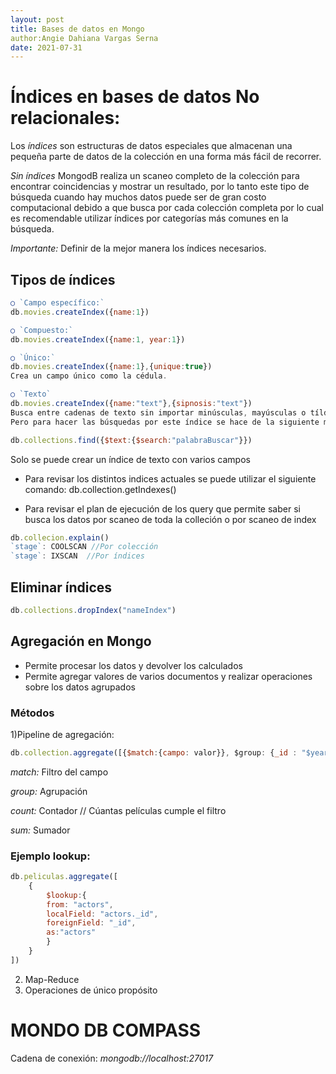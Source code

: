 ```yaml
---
layout: post
title: Bases de datos en Mongo
author:Angie Dahiana Vargas Serna
date: 2021-07-31
---
```


# Índices en bases de datos No relacionales:

Los *índices* son estructuras de datos especiales que almacenan una pequeña parte de datos de la colección en una forma más fácil de recorrer. 

*Sin índices* MongodB realiza un scaneo completo de la colección para encontrar coincidencias y mostrar un resultado, por lo tanto este tipo de búsqueda cuando hay muchos datos puede ser de gran costo computacional debido a que busca por cada colección completa por lo cual es recomendable utilizar índices por categorías más comunes en la búsqueda. 

*Importante:* Definir de la mejor manera los índices necesarios.

## Tipos de índices


```js
○ `Campo específico:`
db.movies.createIndex({name:1})

○ `Compuesto:`
db.movies.createIndex({name:1, year:1})

○ `Único:`
db.movies.createIndex({name:1},{unique:true})
Crea un campo único como la cédula.

○ `Texto`
db.movies.createIndex({name:"text"},{sipnosis:"text"})
Busca entre cadenas de texto sin importar minúsculas, mayúsculas o tíldes.
Pero para hacer las búsquedas por este índice se hace de la siguiente manera:

db.collections.find({$text:{$search:"palabraBuscar"}})

```
Solo se puede crear un índice de texto con varios campos 

- Para revisar los distintos indices actuales se puede utilizar el siguiente comando:
db.collection.getIndexes()

- Para revisar el plan de ejecución de los query que permite saber si busca los datos por scaneo de toda la colleción o por scaneo de index
```js
db.collecion.explain()
`stage`: COOLSCAN //Por colección
`stage`: IXSCAN  //Por índices
```

## Eliminar índices
```js
db.collections.dropIndex("nameIndex")
```

## Agregación en Mongo

- Permite procesar los datos y devolver los calculados
- Permite agregar valores de varios documentos y realizar operaciones sobre los datos agrupados


### Métodos 

1)Pipeline de agregación:
```js 
db.collection.aggregate([{$match:{campo: valor}}, $group: {_id : "$year", numeroPeliculas:{$count:{}}} ])
```
*match:* Filtro del campo

*group:* Agrupación   

*count:* Contador // Cúantas películas cumple el filtro

*sum:* Sumador 


### Ejemplo lookup:
```js 
db.peliculas.aggregate([
    {
        $lookup:{  
        from: "actors",
        localField: "actors._id",
        foreignField: "_id",
        as:"actors"
        }
    }
])
```

2) Map-Reduce
3) Operaciones de único propósito



# MONDO DB COMPASS
Cadena de conexión:
*mongodb://localhost:27017*
